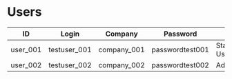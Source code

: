 Users
=====

| ID              | Login                    | Company                  | Password                       | Type                      |
|-----------------|--------------------------|--------------------------|--------------------------------|---------------------------|
| user_001        | testuser_001             | company_001              | passwordtest001                | Standard User             |
| user_002        | testuser_002             | company_002              | passwordtest002                | Administrator             |

